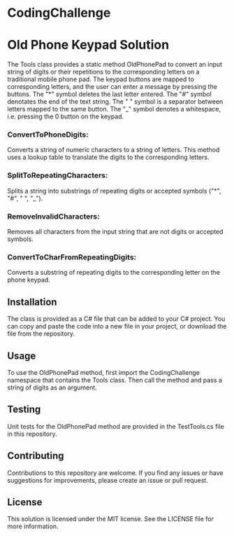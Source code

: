 # CodingChallenge
<h1>Old Phone Keypad Solution</h1>
The Tools class provides a static method OldPhonePad to convert an input string of digits or their repetitions to the corresponding letters on a traditional mobile phone pad. The keypad buttons are mapped to corresponding letters, and the user can enter a message by pressing the buttons. The "*" symbol deletes the last letter entered. The "#" symbol denotates the end of the text string. The " " symbol is a separator between letters mapped to the same button. The "_" symbol denotes a whitespace, i.e. pressing the 0 button on the keypad.
<h3>ConvertToPhoneDigits:</h3> Converts a string of numeric characters to a string of letters. This method uses a lookup table to translate the digits to the corresponding letters.
<h3>SplitToRepeatingCharacters:</h3> Splits a string into substrings of repeating digits or accepted symbols ("*", "#", " ", "_").
<h3>RemoveInvalidCharacters:</h3> Removes all characters from the input string that are not digits or accepted symbols.
<h3>ConvertToCharFromRepeatingDigits:</h3> Converts a substring of repeating digits to the corresponding letter on the phone keypad.

<h2>Installation</h2>
The class is provided as a C# file that can be added to your C# project. You can copy and paste the code into a new file in your project, or download the file from the repository.

<h2>Usage</h2>
To use the OldPhonePad method, first import the CodingChallenge namespace that contains the Tools class. Then call the method and pass a string of digits as an argument.

<h2>Testing</h2>
Unit tests for the OldPhonePad method are provided in the TestTools.cs file in this repository.

<h2>Contributing</h2>
Contributions to this repository are welcome. If you find any issues or have suggestions for improvements, please create an issue or pull request.

<h2>License</h2>
This solution is licensed under the MIT license. See the LICENSE file for more information.
